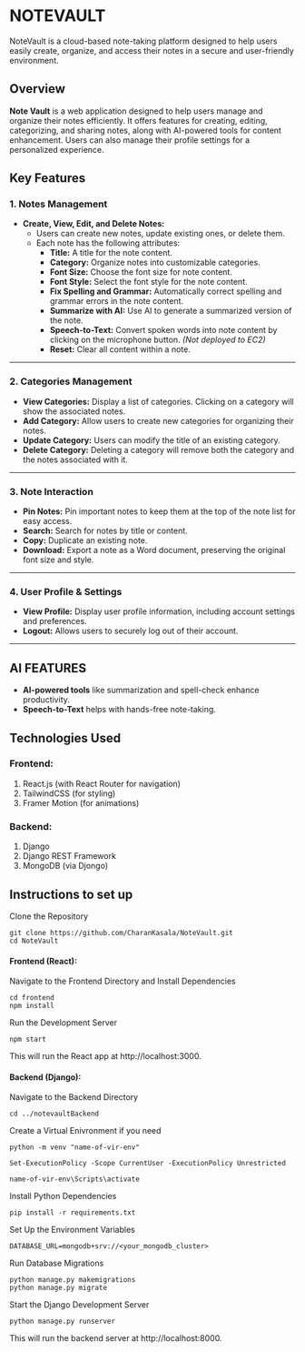 
# NOTEVAULT
NoteVault is a cloud-based note-taking platform designed to help users easily create,
organize, and access their notes in a secure and user-friendly environment. 

## Overview
**Note Vault** is a web application designed to help users manage and organize their notes efficiently. It offers features for creating, editing, categorizing, and sharing notes, along with AI-powered tools for content enhancement. Users can also manage their profile settings for a personalized experience.

## Key Features

### 1. Notes Management

- **Create, View, Edit, and Delete Notes:**
  - Users can create new notes, update existing ones, or delete them.
  - Each note has the following attributes:
    - **Title:** A title for the note content.
    - **Category:** Organize notes into customizable categories.
    - **Font Size:** Choose the font size for note content.
    - **Font Style:** Select the font style for the note content.
    - **Fix Spelling and Grammar:** Automatically correct spelling and grammar errors in the note content.
    - **Summarize with AI:** Use AI to generate a summarized version of the note.
    - **Speech-to-Text:** Convert spoken words into note content by clicking on the microphone button. *(Not deployed to EC2)*
    - **Reset:** Clear all content within a note.

---

### 2. Categories Management

- **View Categories:** Display a list of categories. Clicking on a category will show the associated notes.
- **Add Category:** Allow users to create new categories for organizing their notes.
- **Update Category:** Users can modify the title of an existing category.
- **Delete Category:** Deleting a category will remove both the category and the notes associated with it.

---

### 3. Note Interaction

- **Pin Notes:** Pin important notes to keep them at the top of the note list for easy access.
- **Search:** Search for notes by title or content.
- **Copy:** Duplicate an existing note.
- **Download:** Export a note as a Word document, preserving the original font size and style.

---

### 4. User Profile & Settings

- **View Profile:** Display user profile information, including account settings and preferences.
- **Logout:** Allows users to securely log out of their account.

---

## AI FEATURES

- **AI-powered tools** like summarization and spell-check enhance productivity.
- **Speech-to-Text** helps with hands-free note-taking.



## Technologies Used
### Frontend:
1. React.js (with React Router for navigation)
2. TailwindCSS (for styling)
3. Framer Motion (for animations)

### Backend:
1. Django
2. Django REST Framework
3. MongoDB (via Djongo)


## Instructions to set up

Clone the Repository

```
git clone https://github.com/CharanKasala/NoteVault.git
cd NoteVault  
```

#### Frontend (React): 

Navigate to the Frontend Directory and Install Dependencies
```
cd frontend
npm install
```

Run the Development Server
```
npm start
```
This will run the React app at http://localhost:3000.


#### Backend (Django):

Navigate to the Backend Directory
```
cd ../notevaultBackend
```

Create a Virtual Enivronment if you need
```
python -m venv "name-of-vir-env"

Set-ExecutionPolicy -Scope CurrentUser -ExecutionPolicy Unrestricted

name-of-vir-env\Scripts\activate
```

Install Python Dependencies
```
pip install -r requirements.txt
```

Set Up the Environment Variables 
```
DATABASE_URL=mongodb+srv://<your_mongodb_cluster>
```

Run Database Migrations
```
python manage.py makemigrations
python manage.py migrate
```

Start the Django Development Server
```
python manage.py runserver
```

This will run the backend server at http://localhost:8000.
